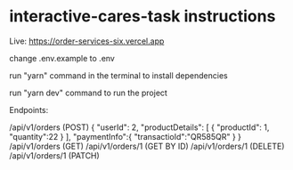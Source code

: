 # interactive-cares-task instructions

Live: https://order-services-six.vercel.app

change .env.example to .env

run "yarn" command in the terminal to install dependencies

run "yarn dev" command to run the project

Endpoints:

/api/v1/orders (POST)
    {
    "userId": 2,
    "productDetails": [
    {
    "productId": 1,
    "quantity":22
    }
    ],
    "paymentInfo":{
    "transactioId":"QR585QR"
    }
    }
/api/v1/orders (GET)
/api/v1/orders/1 (GET BY ID)
/api/v1/orders/1 (DELETE)
/api/v1/orders/1 (PATCH)
